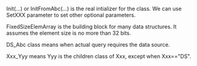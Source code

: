 Init(...) or InitFromAbc(...) is the real intializer for the class. We can use SetXXX parameter to set other optional parameters. 

FixedSizeElemArray is the building block for many data structures. It assumes the element size is no more than 32 bits.

DS_Abc class means when actual query requires the data source.

Xxx_Yyy means Yyy is the children class of Xxx, except when Xxx=="DS".

